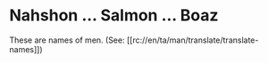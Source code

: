 # Nahshon ... Salmon ... Boaz

These are names of men. (See: [[rc://en/ta/man/translate/translate-names]])